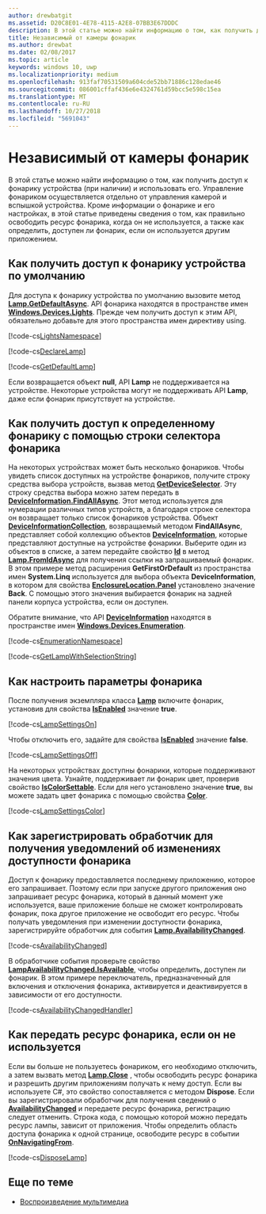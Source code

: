 ```yaml
---
author: drewbatgit
ms.assetid: D20C8E01-4E78-4115-A2E8-07BB3E67DDDC
description: В этой статье можно найти информацию о том, как получить доступ к фонарику устройства (при наличии) и использовать его. Управление фонариком осуществляется отдельно от управления камерой и вспышкой устройства.
title: Независимый от камеры фонарик
ms.author: drewbat
ms.date: 02/08/2017
ms.topic: article
keywords: windows 10, uwp
ms.localizationpriority: medium
ms.openlocfilehash: 913faf70531509a604cde52bb71886c128edae46
ms.sourcegitcommit: 086001cffaf436e6e4324761d59bcc5e598c15ea
ms.translationtype: MT
ms.contentlocale: ru-RU
ms.lasthandoff: 10/27/2018
ms.locfileid: "5691043"
---
```

# <a name="camera-independent-flashlight"></a>Независимый от камеры фонарик



В этой статье можно найти информацию о том, как получить доступ к фонарику устройства (при наличии) и использовать его. Управление фонариком осуществляется отдельно от управления камерой и вспышкой устройства. Кроме информации о фонарике и его настройках, в этой статье приведены сведения о том, как правильно освободить ресурс фонарика, когда он не используется, а также как определить, доступен ли фонарик, если он используется другим приложением.

## <a name="get-the-devices-default-lamp"></a>Как получить доступ к фонарику устройства по умолчанию

Для доступа к фонарику устройства по умолчанию вызовите метод [**Lamp.GetDefaultAsync**](https://msdn.microsoft.com/library/windows/apps/dn894327). API фонарика находятся в пространстве имен [**Windows.Devices.Lights**](https://msdn.microsoft.com/library/windows/apps/dn894331). Прежде чем получить доступ к этим API, обязательно добавьте для этого пространства имен директиву using.

[!code-cs[LightsNamespace](./code/Lamp/cs/MainPage.xaml.cs#SnippetLightsNamespace)]


[!code-cs[DeclareLamp](./code/Lamp/cs/MainPage.xaml.cs#SnippetDeclareLamp)]


[!code-cs[GetDefaultLamp](./code/Lamp/cs/MainPage.xaml.cs#SnippetGetDefaultLamp)]

Если возвращается объект **null**, API **Lamp** не поддерживается на устройстве. Некоторые устройства могут не поддерживать API **Lamp**, даже если фонарик присутствует на устройстве.

## <a name="get-a-specific-lamp-using-the-lamp-selector-string"></a>Как получить доступ к определенному фонарику с помощью строки селектора фонарика

На некоторых устройствах может быть несколько фонариков. Чтобы увидеть список доступных на устройстве фонариков, получите строку средства выбора устройств, вызвав метод [**GetDeviceSelector**](https://msdn.microsoft.com/library/windows/apps/dn894328). Эту строку средства выбора можно затем передать в [**DeviceInformation.FindAllAsync**](https://msdn.microsoft.com/library/windows/apps/br225432). Этот метод используется для нумерации различных типов устройств, а благодаря строке селектора он возвращает только список фонариков устройства. Объект [**DeviceInformationCollection**](https://msdn.microsoft.com/library/windows/apps/br225395), возвращаемый методом **FindAllAsync**, представляет собой коллекцию объектов [**DeviceInformation**](https://msdn.microsoft.com/library/windows/apps/br225393), которые представляют доступные на устройстве фонарики. Выберите один из объектов в списке, а затем передайте свойство [**Id**](https://msdn.microsoft.com/library/windows/apps/br225437) в метод [**Lamp.FromIdAsync**](https://msdn.microsoft.com/library/windows/apps/dn894326) для получения ссылки на запрашиваемый фонарик. В этом примере метод расширения **GetFirstOrDefault** из пространства имен **System.Linq** используется для выбора объекта **DeviceInformation**, в котором для свойства [**EnclosureLocation.Panel**](https://msdn.microsoft.com/library/windows/apps/br229906) установлено значение **Back**. С помощью этого значения выбирается фонарик на задней панели корпуса устройства, если он доступен.

Обратите внимание, что API [**DeviceInformation**](https://msdn.microsoft.com/library/windows/apps/br225393) находятся в пространстве имен [**Windows.Devices.Enumeration**](https://msdn.microsoft.com/library/windows/apps/br225459).

[!code-cs[EnumerationNamespace](./code/Lamp/cs/MainPage.xaml.cs#SnippetEnumerationNamespace)]

[!code-cs[GetLampWithSelectionString](./code/Lamp/cs/MainPage.xaml.cs#SnippetGetLampWithSelectionString)]

## <a name="adjust-lamp-settings"></a>Как настроить параметры фонарика

После получения экземпляра класса [**Lamp**](https://msdn.microsoft.com/library/windows/apps/dn894310) включите фонарик, установив для свойства [**IsEnabled**](https://msdn.microsoft.com/library/windows/apps/dn894330) значение **true**.

[!code-cs[LampSettingsOn](./code/Lamp/cs/MainPage.xaml.cs#SnippetLampSettingsOn)]

Чтобы отключить его, задайте для свойства [**IsEnabled**](https://msdn.microsoft.com/library/windows/apps/dn894330) значение **false**.

[!code-cs[LampSettingsOff](./code/Lamp/cs/MainPage.xaml.cs#SnippetLampSettingsOff)]

На некоторых устройствах доступны фонарики, которые поддерживают значения цвета. Узнайте, поддерживает ли фонарик цвет, проверив свойство [**IsColorSettable**](https://msdn.microsoft.com/library/windows/apps/dn894329). Если для него установлено значение **true**, вы можете задать цвет фонарика с помощью свойства [**Color**](https://msdn.microsoft.com/library/windows/apps/dn894322).

[!code-cs[LampSettingsColor](./code/Lamp/cs/MainPage.xaml.cs#SnippetLampSettingsColor)]

## <a name="register-to-be-notified-if-the-lamp-availability-changes"></a>Как зарегистрировать обработчик для получения уведомлений об изменениях доступности фонарика

Доступ к фонарику предоставляется последнему приложению, которое его запрашивает. Поэтому если при запуске другого приложения оно запрашивает ресурс фонарика, который в данный момент уже используется, ваше приложение больше не сможет контролировать фонарик, пока другое приложение не освободит его ресурс. Чтобы получать уведомления при изменении доступности фонарика, зарегистрируйте обработчик для события [**Lamp.AvailabilityChanged**](https://msdn.microsoft.com/library/windows/apps/dn894317).

[!code-cs[AvailabilityChanged](./code/Lamp/cs/MainPage.xaml.cs#SnippetAvailabilityChanged)]

В обработчике события проверьте свойство [**LampAvailabilityChanged.IsAvailable**](https://msdn.microsoft.com/library/windows/apps/dn894315), чтобы определить, доступен ли фонарик. В этом примере переключатель, предназначенный для включения и отключения фонарика, активируется и деактивируется в зависимости от его доступности.

[!code-cs[AvailabilityChangedHandler](./code/Lamp/cs/MainPage.xaml.cs#SnippetAvailabilityChangedHandler)]

## <a name="properly-dispose-of-the-lamp-resource-when-not-in-use"></a>Как передать ресурс фонарика, если он не используется

Если вы больше не пользуетесь фонариком, его необходимо отключить, а затем вызвать метод [**Lamp.Close**](https://msdn.microsoft.com/library/windows/apps/dn894320) , чтобы освободить ресурс фонарика и разрешить другим приложениям получать к нему доступ. Если вы используете C#, это свойство сопоставляется с методом **Dispose**. Если вы зарегистрировали обработчик для получения сведений о [**AvailabilityChanged**](https://msdn.microsoft.com/library/windows/apps/dn894317) и передаете ресурс фонарика, регистрацию следует отменить. Строка кода, с помощью которой можно передать ресурс лампы, зависит от приложения. Чтобы определить область доступа фонарика к одной странице, освободите ресурс в событии [**OnNavigatingFrom**](https://msdn.microsoft.com/library/windows/apps/br227509).

[!code-cs[DisposeLamp](./code/Lamp/cs/MainPage.xaml.cs#SnippetDisposeLamp)]

## <a name="related-topics"></a>Еще по теме
- [Воспроизведение мультимедиа](media-playback.md)

 




